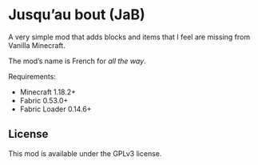 # Jusqu’au bout (JaB)

A very simple mod that adds blocks and items that I feel are missing from Vanilla Minecraft.

The mod’s name is French for *all the way*.

Requirements:

* Minecraft 1.18.2+
* Fabric 0.53.0+
* Fabric Loader 0.14.6+

## License

This mod is available under the GPLv3 license.
